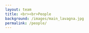 ```yaml
---
layout: team
title: <br><br>People
background: /images/main_lavagna.jpg
permalink: /people/
---
```

